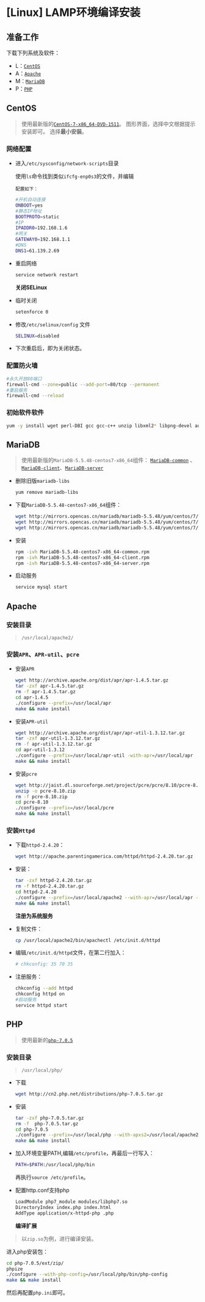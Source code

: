 # \[Linux\] LAMP环境编译安装

## 准备工作

下载下列系统及软件：

* L：[`CentOS`](https://www.centos.org/download/)
* A：[`Apache`](http://www.apache.org/dyn/closer.cgi)
* M：[`MariaDB`](https://downloads.mariadb.org/)
* P：[`PHP`](http://php.net/downloads.php)

## CentOS

> 使用最新版的[`CentOS-7-x86_64-DVD-1511`](http://centos.ustc.edu.cn/centos/7/isos/x86_64/CentOS-7-x86_64-DVD-1511.iso)。 图形界面，选择中文根据提示安装即可。 选择**最小安装**。

### 网络配置

* 进入`/etc/sysconfig/network-scripts`目录

  使用`ls`命令找到类似`ifcfg-enp0s3`的文件，并编辑

  ```text
  配置如下：
  ```

  ```bash
  #开机自动连接
  ONBOOT=yes
  #静态IP地址
  BOOTPROTO=static
  #IP
  IPADDR0=192.168.1.6
  #网关
  GATEWAY0=192.168.1.1
  #DNS
  DNS1=61.139.2.69
  ```

* 重启网络

  ```bash
  service network restart
  ```

  **关闭SELinux**

* 临时关闭

  ```bash
  setenforce 0
  ```

* 修改`/etc/selinux/config` 文件

  ```bash
  SELINUX=disabled
  ```

* 下次重启后，即为关闭状态。

### 配置防火墙

```bash
#永久开放80端口
firewall-cmd --zone=public --add-port=80/tcp --permanent
#重启服务
firewall-cmd --reload
```

### 初始软件软件

```bash
yum -y install wget perl-DBI gcc gcc-c++ unzip libxml2* libpng-devel autoconf
```

## MariaDB

> 使用最新版的`MariaDB-5.5.48-centos7-x86_64`组件： [`MariaDB-common`](http://mirrors.opencas.cn/mariadb/mariadb-5.5.48/yum/centos/7/x86_64/rpms/MariaDB-5.5.48-centos7-x86_64-common.rpm) 、[`MariaDB-client`](http://mirrors.opencas.cn/mariadb/mariadb-5.5.48/yum/centos/7/x86_64/rpms/MariaDB-5.5.48-centos7-x86_64-client.rpm)、[`MariaDB-server`](http://mirrors.opencas.cn/mariadb/mariadb-5.5.48/yum/centos/7/x86_64/rpms/MariaDB-5.5.48-centos7-x86_64-server.rpm)

* 删除旧版`mariadb-libs`

  ```bash
  yum remove mariadb-libs
  ```

* 下载`MariaDB-5.5.48-centos7-x86_64`组件：

  ```bash
  wget http://mirrors.opencas.cn/mariadb/mariadb-5.5.48/yum/centos/7/x86_64/rpms/MariaDB-5.5.48-centos7-x86_64-common.rpm
  wget http://mirrors.opencas.cn/mariadb/mariadb-5.5.48/yum/centos/7/x86_64/rpms/MariaDB-5.5.48-centos7-x86_64-client.rpm
  wget http://mirrors.opencas.cn/mariadb/mariadb-5.5.48/yum/centos/7/x86_64/rpms/MariaDB-5.5.48-centos7-x86_64-server.rpm
  ```

* 安装

  ```bash
  rpm -ivh MariaDB-5.5.48-centos7-x86_64-common.rpm
  rpm -ivh MariaDB-5.5.48-centos7-x86_64-client.rpm
  rpm -ivh MariaDB-5.5.48-centos7-x86_64-server.rpm
  ```

* 启动服务

  ```bash
  service mysql start
  ```

## Apache

### 安装目录

> `/usr/local/apache2/`

### 安装`APR`、`APR-util`、`pcre`

* 安装`APR`

  ```bash
  wget http://archive.apache.org/dist/apr/apr-1.4.5.tar.gz
  tar -zxf apr-1.4.5.tar.gz
  rm -f apr-1.4.5.tar.gz
  cd apr-1.4.5
  ./configure --prefix=/usr/local/apr
  make && make install
  ```

* 安装`APR-util`

  ```bash
  wget http://archive.apache.org/dist/apr/apr-util-1.3.12.tar.gz
  tar -zxf apr-util-1.3.12.tar.gz
  rm -f apr-util-1.3.12.tar.gz
  cd apr-util-1.3.12
  ./configure --prefix=/usr/local/apr-util -with-apr=/usr/local/apr
  make && make install
  ```

* 安装`pcre`

  ```bash
  wget http://jaist.dl.sourceforge.net/project/pcre/pcre/8.10/pcre-8.10.zip
  unzip -o pcre-8.10.zip
  rm -f pcre-8.10.zip
  cd pcre-8.10
  ./configure --prefix=/usr/local/pcre
  make && make install
  ```

### 安装`Httpd`

* 下载`httpd-2.4.20`：

  ```bash
  wget http://apache.parentingamerica.com/httpd/httpd-2.4.20.tar.gz
  ```

* 安装：

  ```bash
  tar -zxf httpd-2.4.20.tar.gz
  rm -f httpd-2.4.20.tar.gz
  cd httpd-2.4.20
  ./configure --prefix=/usr/local/apache2 --with-apr=/usr/local/apr --with-apr-util=/usr/local/apr-util --with-pcre=/usr/local/pcre --enable-rewrite
  make && make install
  ```

  **注册为系统服务**

* 复制文件：

  ```bash
  cp /usr/local/apache2/bin/apachectl /etc/init.d/httpd
  ```

* 编辑`/etc/init.d/httpd`文件，在第二行加入：

  ```bash
  # chkconfig: 35 70 35
  ```

* 注册服务：

  ```bash
  chkconfig --add httpd
  chkconfig httpd on
  #启动服务
  service httpd start
  ```

## PHP

> 使用最新的[`php-7.0.5`](http://cn2.php.net/distributions/php-7.0.5.tar.gz)

### 安装目录

> `/usr/local/php/`

* 下载

  ```bash
  wget http://cn2.php.net/distributions/php-7.0.5.tar.gz
  ```

* 安装

  ```bash
  tar -zxf php-7.0.5.tar.gz
  rm -f  php-7.0.5.tar.gz
  cd php-7.0.5
  ./configure --prefix=/usr/local/php --with-apxs2=/usr/local/apache2/bin/apxs --with-gd --with-pdo-mysql --enable-soap --enable-sockets --enable-zip
  make && make install
  ```

* 加入环境变量PATH,编辑`/etc/profile`，再最后一行写入：

  ```bash
  PATH=$PATH:/usr/local/php/bin
  ```

  再执行`source /etc/profile`。

* 配置http.conf支持php

  ```bash
  LoadModule php7_module modules/libphp7.so
  DirectoryIndex index.php index.html
  AddType application/x-httpd-php .php
  ```

  **编译扩展**

> 以`zip.so`为例，进行编译安装。

进入php安装包：

```bash
cd php-7.0.5/ext/zip/
phpize
./configure --with-php-config=/usr/local/php/bin/php-config
make && make install
```

然后再配置`php.ini`即可。

